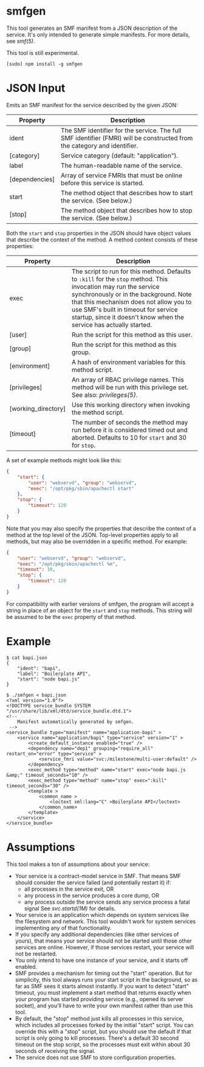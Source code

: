 # smfgen

This tool generates an SMF manifest from a JSON description of the service.
It's only intended to generate simple manifests. For more details, see _smf(5)_.

This tool is still experimental. 

    [sudo] npm install -g smfgen


# JSON Input

Emits an SMF manifest for the service described by the given JSON:

| Property       | Description
|----------------|----------------------------------------------------------
| ident          | The SMF identifier for the service.  The full SMF identifier (FMRI) will be constructed from the category and identifier.
| [category]     | Service category (default: "application").
| label          | The human-readable name of the service.
| [dependencies] | Array of service FMRIs that must be online before this service is started.
| start          | The method object that describes how to start the service.  (See below.)
| [stop]         | The method object that describes how to stop the service.  (See below.)

Both the `start` and `stop` properties in the JSON should have object values that
describe the context of the method.  A method context consists of these
properties:

| Property             | Description
|----------------------|----------------------------------------------------
| exec                 | The script to run for this method.  Defaults to `:kill` for the `stop` method.  This invocation may run the service synchronously or in the background.  Note that this mechanism does not allow you to use SMF's built in timeout for service startup, since it doesn't know when the service has actually started.
| [user]               | Run the script for this method as this user.
| [group]              | Run the script for this method as this group.
| [environment]        | A hash of environment variables for this method script.
| [privileges]         | An array of RBAC privilege names.  This method will be run with this privilege set.  See also: _privileges(5)_.
| [working\_directory] | Use this working directory when invoking the method script.
| [timeout]            | The number of seconds the method may run before it is considered timed out and aborted.  Defaults to 10 for `start` and 30 for `stop`.

A set of example methods might look like this:

```json
{
    "start": {
        "user": "webservd", "group": "webservd",
        "exec": "/opt/pkg/sbin/apachectl start"
    },
    "stop": {
        "timeout": 120
    }
}
```

Note that you may also specify the properties that describe the context of a
method at the top level of the JSON.  Top-level properties apply to all
methods, but may also be overridden in a specific method.  For example:

```json
{
    "user": "webservd", "group": "webservd",
    "exec": "/opt/pkg/sbin/apachectl %m",
    "timeout": 10,
    "stop": {
        "timeout": 120
    }
}
```

For compatibility with earlier versions of smfgen, the program will accept
a string in place of an object for the `start` and `stop` methods.  This
string will be assumed to be the `exec` property of that method.


# Example

    $ cat bapi.json 
    {
        "ident": "bapi",
        "label": "Boilerplate API",
        "start": "node bapi.js"
    }

    $ ./smfgen < bapi.json 
    <?xml version="1.0"?>
    <!DOCTYPE service_bundle SYSTEM "/usr/share/lib/xml/dtd/service_bundle.dtd.1">
    <!-- 
        Manifest automatically generated by smfgen.
     -->
    <service_bundle type="manifest" name="application-bapi" >
        <service name="application/bapi" type="service" version="1" >
            <create_default_instance enabled="true" />
            <dependency name="dep1" grouping="require_all" restart_on="error" type="service" >
                <service_fmri value="svc:/milestone/multi-user:default" />
            </dependency>
            <exec_method type="method" name="start" exec="node bapi.js &amp;" timeout_seconds="10" />
            <exec_method type="method" name="stop" exec=":kill" timeout_seconds="30" />
            <template >
                <common_name >
                    <loctext xml:lang="C" >Boilerplate API</loctext>
                </common_name>
            </template>
        </service>
    </service_bundle>

# Assumptions

This tool makes a ton of assumptions about your service:

* Your service is a contract-model service in SMF. That means SMF should consider the service failed (and potentially restart it) if:
    * all processes in the service exit, OR
    * any process in the service produces a core dump, OR
    * any process outside the service sends any service process a fatal signal
  See _svc.startd(1M)_ for details.
* Your service is an application which depends on system services like the filesystem and network. This tool wouldn't work for system services implementing any of that functionality.
* If you specify any additional dependencies (like other services of yours), that means your service should not be started until those other services are online. However, if those services restart, your service will not be restarted.
* You only intend to have one instance of your service, and it starts off enabled.
* SMF provides a mechanism for timing out the "start" operation. But for simplicity, this tool always runs your start script in the background, so as far as SMF sees it starts almost instantly. If you want to detect "start" timeout, you must implement a start method that returns exactly when your program has started providing service (e.g., opened its server socket), and you'll have to write your own manifest rather than use this tool.
* By default, the "stop" method just kills all processes in this service, which includes all processes forked by the initial "start" script. You can override this with a "stop" script, but you should use the default if that script is only going to kill processes. There's a default 30 second timeout on the stop script, so the processes must exit within about 30 seconds of receiving the signal.
* The service does not use SMF to store configuration properties.
